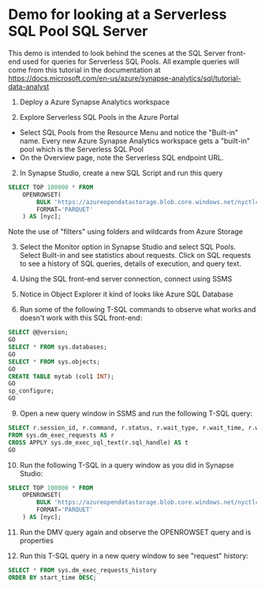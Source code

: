 # Demo for looking at a Serverless SQL Pool SQL Server

This demo is intended to look behind the scenes at the SQL Server front-end used for queries for Serverless SQL Pools. All example queries will come from this tutorial in the documentation at https://docs.microsoft.com/en-us/azure/synapse-analytics/sql/tutorial-data-analyst

1. Deploy a Azure Synapse Analytics workspace

2. Explore Serverless SQL Pools in the Azure Portal

- Select SQL Pools from the Resource Menu and notice the "Built-in" name. Every new Azure Synapse Analytics workspace gets a "built-in" pool which is the Serverless SQL Pool
- On the Overview page, note the Serverless SQL endpoint URL.

2. In Synapse Studio, create a new SQL Script and run this query

```sql
SELECT TOP 100000 * FROM
    OPENROWSET(
        BULK 'https://azureopendatastorage.blob.core.windows.net/nyctlc/yellow/puYear=*/puMonth=*/*.parquet',
        FORMAT='PARQUET'
    ) AS [nyc];
```

Note the use of "filters" using folders and wildcards from Azure Storage

3. Select the Monitor option in Synapse Studio and select SQL Pools. Select Built-in and see statistics about requests. Click on SQL requests to see a history of SQL queries, details of execution, and query text.

4. Using the SQL front-end server connection, connect using SSMS

5. Notice in Object Explorer it kind of looks like Azure SQL Database

6. Run some of the following T-SQL commands to observe what works and doesn't work with this SQL front-end:

```sql
SELECT @@version;
GO
SELECT * FROM sys.databases;
GO
SELECT * FROM sys.objects;
GO
CREATE TABLE mytab (col1 INT);
GO
sp_configure;
GO
```

9. Open a new query window in SSMS and run the following T-SQL query:

```sql
SELECT r.session_id, r.command, r.status, r.wait_type, r.wait_time, r.wait_resource, t.text
FROM sys.dm_exec_requests AS r
CROSS APPLY sys.dm_exec_sql_text(r.sql_handle) AS t
GO
```

10. Run the following T-SQL in a query window as you did in Synapse Studio:

```sql
SELECT TOP 100000 * FROM
    OPENROWSET(
        BULK 'https://azureopendatastorage.blob.core.windows.net/nyctlc/yellow/puYear=*/puMonth=*/*.parquet',
        FORMAT='PARQUET'
    ) AS [nyc];
```

11. Run the DMV query again and observe the OPENROWSET query and is properties

12. Run this T-SQL query in a new query window to see "request" history:

```sql
SELECT * FROM sys.dm_exec_requests_history
ORDER BY start_time DESC;
```
